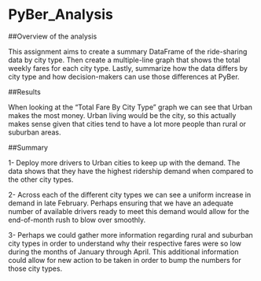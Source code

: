# PyBer_Analysis

##Overview of the analysis

This assignment aims to create a summary DataFrame of the ride-sharing data by city type. Then create a multiple-line graph that shows the total weekly fares for each city type. Lastly, summarize how the data differs by city type and how decision-makers can use those differences at PyBer. 

##Results

When looking at the “Total Fare By City Type” graph we can see that Urban makes the most money. Urban living would be the city, so this actually makes sense given that cities tend to have a lot more people than rural or suburban areas. 
	
##Summary

1- Deploy more drivers to Urban cities to keep up with the demand. The data shows that they have the highest ridership demand when compared to the other city types. 

2- Across each of the different city types we can see a uniform increase in demand in late February. Perhaps ensuring that we have an adequate number of available drivers ready to meet this demand would allow for the end-of-month rush to blow over smoothly. 

3- Perhaps we could gather more information regarding rural and suburban city types in order to understand why their respective fares were so low during the months of January through April. This additional information could allow for new action to be taken in order to bump the numbers for those city types. 

